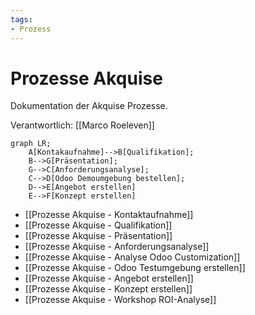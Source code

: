 ```yaml
---
tags:
- Prozess
---
```

# Prozesse Akquise
Dokumentation der Akquise Prozesse.

Verantwortlich: [[Marco Roeleven]]

```mermaid
graph LR;
    A[Kontakaufnahme]-->B[Qualifikation];
    B-->G[Präsentation];
    G-->C[Anforderungsanalyse];
    C-->D[Odoo Demoumgebung bestellen];
    D-->E[Angebot erstellen]
	E-->F[Konzept erstellen]
```

* [[Prozesse Akquise - Kontaktaufnahme]]
* [[Prozesse Akquise - Qualifikation]]
* [[Prozesse Akquise - Präsentation]]
* [[Prozesse Akquise - Anforderungsanalyse]]
* [[Prozesse Akquise - Analyse Odoo Customization]]
* [[Prozesse Akquise - Odoo Testumgebung erstellen]]
* [[Prozesse Akquise - Angebot erstellen]]
* [[Prozesse Akquise - Konzept erstellen]]
* [[Prozesse Akquise - Workshop ROI-Analyse]]
